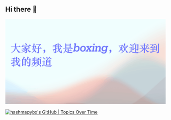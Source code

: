 ## Hi there 👋

![alt text](imageonline-co-gifimage.gif)

[![hashmapybx's GitHub | Topics Over Time](https://stats.quira.sh/hashmapybx/topics-over-time?theme=dark)](https://quira.sh?utm_source=widgets&utm_campaign=hashmapybx)

<!--
**hashmapybx/hashmapybx** is a ✨ _special_ ✨ repository because its `README.md` (this file) appears on your GitHub profile.

Here are some ideas to get you started:

- 🔭 I’m currently working on ...
- 🌱 I’m currently learning ...
- 👯 I’m looking to collaborate on ...
- 🤔 I’m looking for help with ...
- 💬 Ask me about ...
- 📫 How to reach me: ...
- 😄 Pronouns: ...
- ⚡ Fun fact: ...
-->
